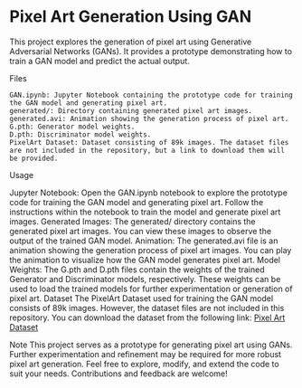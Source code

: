 # Pixel Art Generation Using GAN
This project explores the generation of pixel art using Generative Adversarial Networks (GANs). It provides a prototype demonstrating how to train a GAN model and predict the actual output.

Files

    GAN.ipynb: Jupyter Notebook containing the prototype code for training the GAN model and generating pixel art.
    generated/: Directory containing generated pixel art images.
    generated.avi: Animation showing the generation process of pixel art.
    G.pth: Generator model weights.
    D.pth: Discriminator model weights.
    PixelArt Dataset: Dataset consisting of 89k images. The dataset files are not included in the repository, but a link to download them will be provided.


Usage

Jupyter Notebook: Open the GAN.ipynb notebook to explore the prototype code for training the GAN model and generating pixel art. Follow the instructions within the notebook to train the model and generate pixel art images.
Generated Images: The generated/ directory contains the generated pixel art images. You can view these images to observe the output of the trained GAN model.
Animation: The generated.avi file is an animation showing the generation process of pixel art images. You can play the animation to visualize how the GAN model generates pixel art.
Model Weights: The G.pth and D.pth files contain the weights of the trained Generator and Discriminator models, respectively. These weights can be used to load the trained models for further experimentation or generation of pixel art.
Dataset
The PixelArt Dataset used for training the GAN model consists of 89k images. However, the dataset files are not included in this repository. You can download the dataset from the following link: [Pixel Art Dataset](https://www.kaggle.com/datasets/ebrahimelgazar/pixel-art)

Note
This project serves as a prototype for generating pixel art using GANs. Further experimentation and refinement may be required for more robust pixel art generation. Feel free to explore, modify, and extend the code to suit your needs. Contributions and feedback are welcome!
